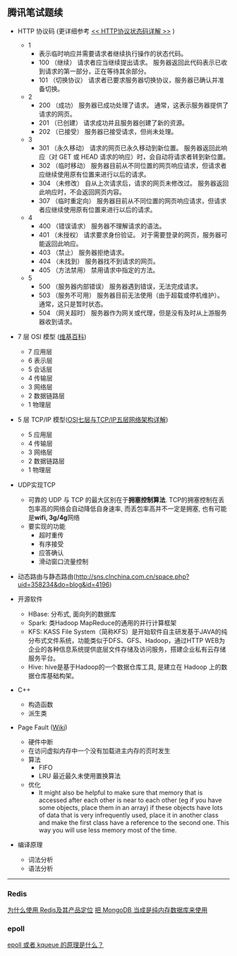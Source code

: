 ## 腾讯笔试题续

- HTTP 协议码 (更详细参考 [<< HTTP协议状态码详解 >>](http://www.cnblogs.com/shanyou/archive/2012/05/06/2486134.html) )
	- 1
		- 表示临时响应并需要请求者继续执行操作的状态代码。
		- 100   （继续） 请求者应当继续提出请求。 服务器返回此代码表示已收到请求的第一部分，正在等待其余部分。  
		- 101   （切换协议） 请求者已要求服务器切换协议，服务器已确认并准备切换。
	- 2
		- 200   （成功）  服务器已成功处理了请求。 通常，这表示服务器提供了请求的网页。
		- 201   （已创建）  请求成功并且服务器创建了新的资源。 
		- 202   （已接受）  服务器已接受请求，但尚未处理。 
	- 3
		- 301   （永久移动）  请求的网页已永久移动到新位置。 服务器返回此响应（对 GET 或 HEAD 请求的响应）时，会自动将请求者转到新位置。 
		- 302   （临时移动）  服务器目前从不同位置的网页响应请求，但请求者应继续使用原有位置来进行以后的请求。 
		- 304   （未修改） 自从上次请求后，请求的网页未修改过。 服务器返回此响应时，不会返回网页内容。 
		- 307   （临时重定向）  服务器目前从不同位置的网页响应请求，但请求者应继续使用原有位置来进行以后的请求。
	- 4
		- 400   （错误请求） 服务器不理解请求的语法。 
		- 401   （未授权） 请求要求身份验证。 对于需要登录的网页，服务器可能返回此响应。 
		- 403   （禁止） 服务器拒绝请求。 
		- 404   （未找到） 服务器找不到请求的网页。 
		- 405   （方法禁用） 禁用请求中指定的方法。 
	- 5
		- 500   （服务器内部错误）  服务器遇到错误，无法完成请求。 
		- 503   （服务不可用） 服务器目前无法使用（由于超载或停机维护）。 通常，这只是暂时状态。 
		- 504   （网关超时）  服务器作为网关或代理，但是没有及时从上游服务器收到请求。 
		
		
- 7 层 OSI 模型 ([维基百科](https://zh.wikipedia.org/wiki/OSI%E6%A8%A1%E5%9E%8B))
	- 7 应用层
	- 6 表示层
	- 5 会话层
	- 4 传输层
	- 3 网络层
	- 2 数据链路层
	- 1 物理层
	
	
- 5 层 TCP/IP 模型([OSI七层与TCP/IP五层网络架构详解](http://www.ha97.com/3215.html))
	- 5 应用层
	- 4 传输层
	- 3 网络层
	- 2 数据链路层
	- 1 物理层
	

- UDP实现TCP
	- 可靠的 UDP 与 TCP 的最大区别在于**拥塞控制算法**. TCP的拥塞控制在丢包率高的网络会自动降低自身速率, 而丢包率高并不一定是拥塞, 也有可能是**wifi, 3g/4g**网络
	- 要实现的功能
		- 超时重传
		- 有序接受
		- 应答确认
		- 滑动窗口流量控制

		
- 动态路由与静态路由(http://sns.clnchina.com.cn/space.php?uid=358234&do=blog&id=4196)


- 开源软件
	- HBase: 分布式, 面向列的数据库
	- Spark: 类Hadoop MapReduce的通用的并行计算框架
	- KFS: KASS File System（简称KFS）是开始软件自主研发基于JAVA的纯分布式文件系统，功能类似于DFS、GFS、Hadoop，通过HTTP WEB为企业的各种信息系统提供底层文件存储及访问服务，搭建企业私有云存储服务平台。
	- Hive: hive是基于Hadoop的一个数据仓库工具, 是建立在 Hadoop 上的数据仓库基础构架。


- C++
	- 构造函数
	- 派生类
	
	
- Page Fault ([Wiki](https://en.wikipedia.org/wiki/Page_fault))
	- 硬件中断
	- 在访问虚拟内存中一个没有加载进主内存的页时发生
	- 算法
		- FIFO
		- LRU 最近最久未使用置换算法
	- 优化
		- It might also be helpful to make sure that memory that is accessed after each other is near to each other (eg if you have some objects, place them in an array) if these objects have lots of data that is very infrequently used, place it in another class and make the first class have a reference to the second one. This way you will use less memory most of the time.
		

- 编译原理
	- 词法分析
	- 语法分析
	

----


### Redis
[为什么使用 Redis及其产品定位](http://www.infoq.com/cn/articles/tq-why-choose-redis)
[把 MongoDB 当成是纯内存数据库来使用](http://www.oschina.net/translate/how-to-use-mongodb-as-a-pure-in-memory-db-redis-style)

### epoll
[epoll 或者 kqueue 的原理是什么？](http://www.zhihu.com/question/20122137)
